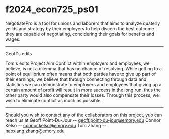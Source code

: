 # f2024_econ725_ps01
NegotiatePro is a tool for unions and laborers that aims to analyze quaterly yeilds and strategy by their employers to help discern the best outcome they are capable of negotiating, concidering their goals for benefits and wages.

--------------

Geoff's edits


Tom's edits
Project Aim
Conflict within employers and employees, we believe, is not a dilemma that has no chance of resolving. While getting to a point of equilibrium often means that both parties have to give up part of their earnings, we believe that through connecting through data and statistics we can demonstrate to employers and employees that giving up a certain amount of profit will result in more success in the long run, thus the other party would also compensate their losses. Through this process, we wish to eliminate conflict as much as possible.




--------------

Should you wish to contact any of the collaborators on this project, yuo can reach us at
Geoff Point-Du-Jour   --   geoff.point-du-jour@emory.edu
Connor Kelso   --   connor.kelso@emory.edu
Tom Zhang   --   haoxiang.zhang@emory.edu
